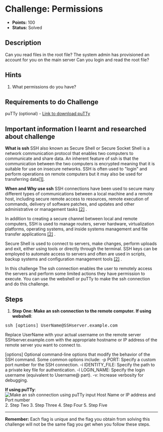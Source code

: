 # Challenge: Permissions

- **Points:** 100
- **Status:** Solved

## Description
Can you read files in the root file?
The system admin has provisioned an account for you on the main server
Can you login and read the root file?

## Hints
1. What permissions do you have?

## Requirements to do Challenge
puTTy (optional) - [Link to download puTTy](https://www.chiark.greenend.org.uk/~sgtatham/putty/latest.html)


## Important information I learnt and researched about challenge
**What is ssh** 
SSH also known as Secure Shell or Secure Socket Shell is a network communication protocol that enables two computers to communicate and share data. An inherent feature of ssh is that the communication between the two computers is encrypted meaning that it is suitable for use on insecure networks. SSH is often used to "login" and perform operations on remote computers but it may also be used for transferring data[[1]](https://www.ucl.ac.uk/isd/what-ssh-and-how-do-i-use-it).

**When and Why use ssh**
SSH connections have been used to secure many different types of communications between a local machine and a remote host, including secure remote access to resources, remote execution of commands, delivery of software patches, and updates and other administrative or management tasks [[2]](https://www.techtarget.com/searchsecurity/definition/Secure-Shell) .

In addition to creating a secure channel between local and remote computers, SSH is used to manage routers, server hardware, virtualization platforms, operating systems, and inside systems management and file transfer applications [[2]](https://www.techtarget.com/searchsecurity/definition/Secure-Shell) .

Secure Shell is used to connect to servers, make changes, perform uploads and exit, either using tools or directly through the terminal. SSH keys can be employed to automate access to servers and often are used in scripts, backup systems and configuration management tools [[2]](https://www.techtarget.com/searchsecurity/definition/Secure-Shell) .

In this challenge The ssh connection enables the user to remotely access the servers and perform some limited actions they have permission to execute. 
You can use the webshell or puTTy to make the ssh connection and do this challenge.

## Steps
1. **Step One: Make an ssh connection to the remote computer.**
**If using webshell**:
<pre>
ssh [options] UserName@SSHserver.example.com
</pre>
Replace UserName with your actual username on the remote server
SSHserver.example.com with the appropriate hostname or IP address of the remote server you want to connect to.

[options] Optional command-line options that modify the behavior of the SSH command. Some common options include:
-p PORT: Specify a custom port number for the SSH connection.
-i IDENTITY_FILE: Specify the path to a private key file for authentication.
-l LOGIN_NAME: Specify the login username (equivalent to Username@ part).
-v: Increase verbosity for debugging.

**If using puTTy**:
![Make an ssh connection using puTTy input Host Name or IP address and Port number ]()
2. Step Two
3. Step Three
4. Step Four
5. Step Five

---

**Remember:** Each flag is unique and the flag you obtain from solving this challenge will not be the same flag you get when you follow these steps.

